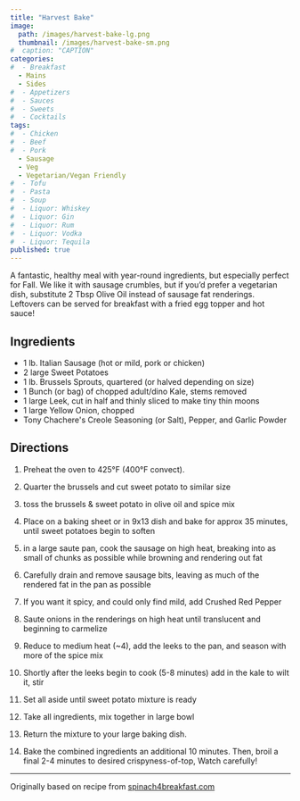 ```yaml
---
title: "Harvest Bake"
image: 
  path: /images/harvest-bake-lg.png
  thumbnail: /images/harvest-bake-sm.png
#  caption: "CAPTION"
categories:
#  - Breakfast
  - Mains
  - Sides
#  - Appetizers
#  - Sauces
#  - Sweets
#  - Cocktails
tags:
#  - Chicken
#  - Beef
#  - Pork
  - Sausage
  - Veg
  - Vegetarian/Vegan Friendly
#  - Tofu
#  - Pasta
#  - Soup
#  - Liquor: Whiskey
#  - Liquor: Gin
#  - Liquor: Rum
#  - Liquor: Vodka
#  - Liquor: Tequila
published: true
---
```


A fantastic, healthy meal with year-round ingredients, but especially perfect for Fall. We like it with sausage crumbles, but if you’d prefer a vegetarian dish, substitute 2 Tbsp Olive Oil instead of sausage fat renderings. Leftovers can be served for breakfast with a fried egg topper and hot sauce!

## Ingredients

* 1 lb. Italian Sausage (hot or mild, pork or chicken)
* 2 large Sweet Potatoes
* 1 lb. Brussels Sprouts, quartered (or halved depending on size)
* 1 Bunch (or bag) of chopped adult/dino Kale, stems removed
* 1 large Leek, cut in half and thinly sliced to make tiny thin moons
* 1 large Yellow Onion, chopped
* Tony Chachere's Creole Seasoning (or Salt), Pepper, and Garlic Powder


## Directions


1. Preheat the oven to 425°F (400°F convect).

1. Quarter the brussels and cut sweet potato to similar size

1. toss the brussels & sweet potato in olive oil and spice mix

1. Place on a baking sheet or in 9x13 dish and bake for approx 35 minutes, until sweet potatoes begin to soften

1. in a large saute pan, cook the sausage on high heat, breaking into as small of chunks as possible while browning and rendering out fat

1. Carefully drain and remove sausage bits, leaving as much of the rendered fat in the pan as possible

1. If you want it spicy, and could only find mild, add Crushed Red Pepper

1. Saute onions in the renderings on high heat until translucent and beginning to carmelize

1. Reduce to medium heat (~4), add the leeks to the pan, and season with more of the spice mix

1. Shortly after the leeks begin to cook (5-8 minutes) add in the kale to wilt it, stir

1. Set all aside until sweet potato mixture is ready

1. Take all ingredients, mix together in large bowl

1. Return the mixture to your large baking dish.

1. Bake the combined ingredients an additional 10 minutes. Then, broil a final 2-4 minutes to desired crispyness-of-top, Watch carefully!

---
Originally based on recipe from [spinach4breakfast.com](https://www.spinach4breakfast.com/quinoa-sweet-potato-sausage-bake/)

